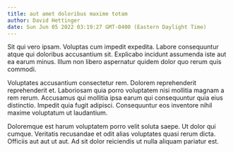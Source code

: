 ```yaml
---
title: aut amet doloribus maxime totam
author: David Hettinger
date: Sun Jun 05 2022 03:19:27 GMT-0400 (Eastern Daylight Time)
---
```

Sit qui vero ipsam. Voluptas cum impedit expedita. Labore consequuntur atque qui doloribus accusantium sit. Explicabo incidunt assumenda iste aut ea earum minus. Illum non libero aspernatur quidem dolor quo rerum quis commodi.

 Voluptates accusantium consectetur rem. Dolorem reprehenderit reprehenderit et. Laboriosam quia porro voluptatem nisi mollitia magnam a rem rerum. Accusamus qui mollitia ipsa earum qui consequuntur quia eius distinctio. Impedit quia fugit adipisci. Consequuntur eos inventore nihil maxime voluptatum ut laudantium.

 Doloremque est harum voluptatem porro velit soluta saepe. Ut dolor qui cumque. Veritatis recusandae et odit alias voluptates quasi rerum dicta. Officiis aut aut ut aut. Ad sit dolor reiciendis ut nulla aliquam pariatur est.